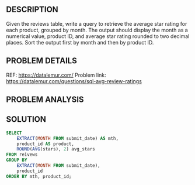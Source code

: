 ## DESCRIPTION
Given the reviews table, write a query to retrieve the average star rating for each product, grouped by month. The output should display the month as a numerical value, product ID, and average star rating rounded to two decimal places. Sort the output first by month and then by product ID.

## PROBLEM DETAILS
REF: <https://datalemur.com/>
Problem link: <https://datalemur.com/questions/sql-avg-review-ratings>

## PROBLEM ANALYSIS

## SOLUTION
```sql
SELECT 
    EXTRACT(MONTH FROM submit_date) AS mth, 
    product_id AS product, 
    ROUND(AVG(stars), 2) avg_stars
FROM reivews
GROUP BY
    EXTRACT(MONTH FROM submit_date),
    product_id
ORDER BY mth, product_id;
```

